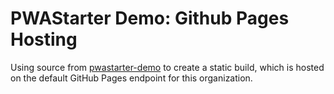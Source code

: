 # PWAStarter Demo: Github Pages Hosting

Using source from [pwastarter-demo](https://github.com/Multiplatform-Dev/pwastarter-demo) to create a static build, which is hosted on the default GitHub Pages endpoint for this organization.